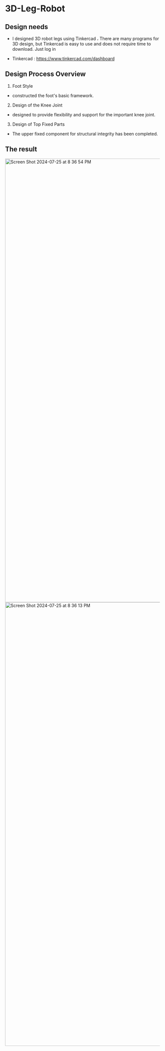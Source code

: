 # 3D-Leg-Robot

## Design needs

 - I designed 3D robot legs using Tinkercad ، There are many programs for 3D design, but Tinkercad is easy to use and does not require time to download. Just log in

- Tinkercad : https://www.tinkercad.com/dashboard
  
## Design Process Overview
1. Foot Style 
- constructed the foot's basic framework.
   
2. Design of the Knee Joint 
- designed to provide flexibility and support for the important knee joint. 

3. Design of Top Fixed Parts 
- The upper fixed component for structural integrity has been completed. 

## The result


<img width="1440" alt="Screen Shot 2024-07-25 at 8 36 54 PM" src="https://github.com/user-attachments/assets/32b2df75-18f6-4801-8e9c-1a851a6abde8">





<img width="1440" alt="Screen Shot 2024-07-25 at 8 36 13 PM" src="https://github.com/user-attachments/assets/832b09e2-19fd-499f-9d64-a4944a5b655d">

